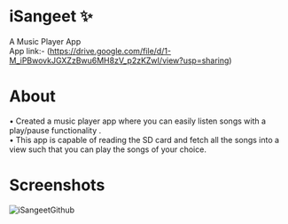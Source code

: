 # iSangeet ✨
A Music Player App\
App link:- (https://drive.google.com/file/d/1-M_iPBwovkJGXZzBwu6MH8zV_p2zKZwI/view?usp=sharing)
# About
• Created a music player app where you can easily listen songs with a play/pause functionality .\
• This app is capable of reading the SD card and fetch all the songs into a view such that you can play
the songs of your choice.

# Screenshots
![iSangeetGithub](https://user-images.githubusercontent.com/91657594/210097505-63caa1c9-a976-4c99-908a-605761727205.jpg)

